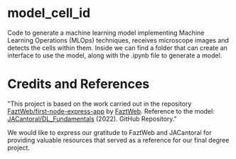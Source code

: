 # model_cell_id
Code to generate a machine learning model implementing Machine Learning Operations (MLOps) techniques, receives microscope images and detects the cells within them.
Inside we can find a folder that can create an interface to use the model, along with the .ipynb file to generate a model.

# Credits and References

"This project is based on the work carried out in the repository [FaztWeb/first-node-express-app](https://github.com/FaztWeb/first-node-express-app) by [FaztWeb](https://github.com/FaztWeb).
Reference to the model: [JACantoral/DL_Fundamentals](https://github.com/JACantoral/DL_fundamentals/blob/main/Fundamentals_DL_UNET_4_video_v2.ipynb) (2022). GitHub Repository."


We would like to express our gratitude to FaztWeb and JACantoral for providing valuable resources that served as a reference for our final degree project.

